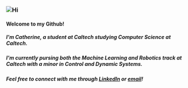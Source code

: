 ### ![Hi](https://c.tenor.com/DcDYpWonGbIAAAAi/budding-pop-cute.gif)
#### **Welcome to my Github!**

##### I'm Catherine, a student at Caltech studying Computer Science at Caltech. 

##### I'm currently pursing both the Machine Learning and Robotics track at Caltech with a minor in Control and Dynamic Systems.

##### Feel free to connect with me through [LinkedIn](https://www.linkedin.com/in/zhonghe-catherine-zheng/) or [email](mailto:zzheng3@caltech.edu)! 
<!--
**zhonghezheng/zhonghezheng** is a ✨ _special_ ✨ repository because its `README.md` (this file) appears on your GitHub profile.

Here are some ideas to get you started:

- 🔭 I’m currently working on ...
- 🌱 I’m currently learning ...
- 👯 I’m looking to collaborate on ...
- 🤔 I’m looking for help with ...
- 💬 Ask me about ...
- 📫 How to reach me: ...
- 😄 Pronouns: ...
- ⚡ Fun fact: ...
-->
